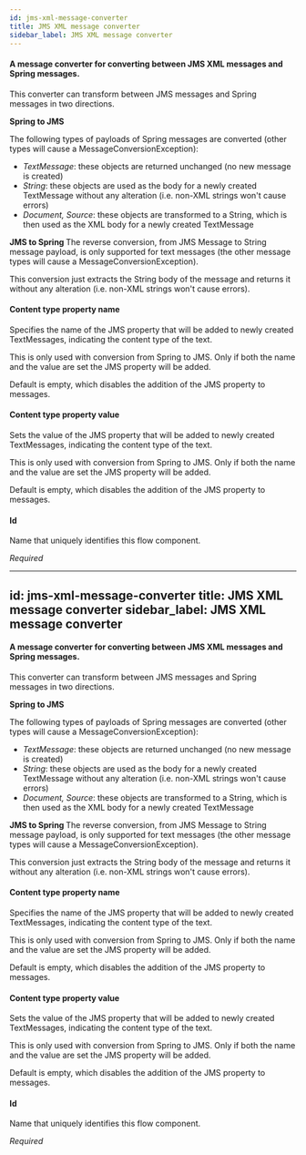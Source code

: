 ```yaml
---
id: jms-xml-message-converter
title: JMS XML message converter
sidebar_label: JMS XML message converter
---
```

#### A message converter for converting between JMS XML messages and Spring messages.
This converter can transform between JMS  messages and Spring messages in two directions.

<b> Spring to JMS </b> 

The following types of payloads of Spring messages are converted (other types will cause a MessageConversionException): 
 - <i>TextMessage</i>: these objects are returned unchanged (no new message is created) 
 - <i>String</i>: these objects are used as the body for a newly created TextMessage without any alteration (i.e. non-XML strings won't cause errors) 
 - <i>Document, Source</i>: these objects are transformed to a String, which is then used as the XML body for a newly created TextMessage 

<b>JMS to Spring </b> 
The reverse conversion, from JMS Message to String message payload, is only supported for text messages (the other message types will cause a MessageConversionException). 

This conversion just extracts the String body of the message and returns it without any alteration (i.e. non-XML strings won't cause errors).


#### Content type property name
Specifies the name of the JMS property that will be added to newly created TextMessages, indicating the content type of the text. 

This is only used with conversion from Spring to JMS. Only if both the name and the value are set the JMS property will be added. 

Default is empty, which disables the addition of the JMS property to messages.



#### Content type property value
Sets the value of the JMS property that will be added to newly created TextMessages, indicating the content type of the text. 

This is only used with conversion from Spring to JMS. Only if both the name and the value are set the JMS property will be added. 

Default is empty, which disables the addition of the JMS property to messages.

#### Id
Name that uniquely identifies this flow component.

<i>Required</i>

---
id: jms-xml-message-converter
title: JMS XML message converter
sidebar_label: JMS XML message converter
---
#### A message converter for converting between JMS XML messages and Spring messages.
This converter can transform between JMS  messages and Spring messages in two directions.

<b> Spring to JMS </b> 

The following types of payloads of Spring messages are converted (other types will cause a MessageConversionException): 
 - <i>TextMessage</i>: these objects are returned unchanged (no new message is created) 
 - <i>String</i>: these objects are used as the body for a newly created TextMessage without any alteration (i.e. non-XML strings won't cause errors) 
 - <i>Document, Source</i>: these objects are transformed to a String, which is then used as the XML body for a newly created TextMessage 

<b>JMS to Spring </b> 
The reverse conversion, from JMS Message to String message payload, is only supported for text messages (the other message types will cause a MessageConversionException). 

This conversion just extracts the String body of the message and returns it without any alteration (i.e. non-XML strings won't cause errors).


#### Content type property name
Specifies the name of the JMS property that will be added to newly created TextMessages, indicating the content type of the text. 

This is only used with conversion from Spring to JMS. Only if both the name and the value are set the JMS property will be added. 

Default is empty, which disables the addition of the JMS property to messages.



#### Content type property value
Sets the value of the JMS property that will be added to newly created TextMessages, indicating the content type of the text. 

This is only used with conversion from Spring to JMS. Only if both the name and the value are set the JMS property will be added. 

Default is empty, which disables the addition of the JMS property to messages.

#### Id
Name that uniquely identifies this flow component.

<i>Required</i>


